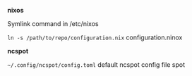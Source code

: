 
**nixos**

Symlink command in /etc/nixos

`ln -s /path/to/repo/configuration.nix` configuration.ninox

**ncspot**

`~/.config/ncspot/config.toml` default ncspot config file spot
